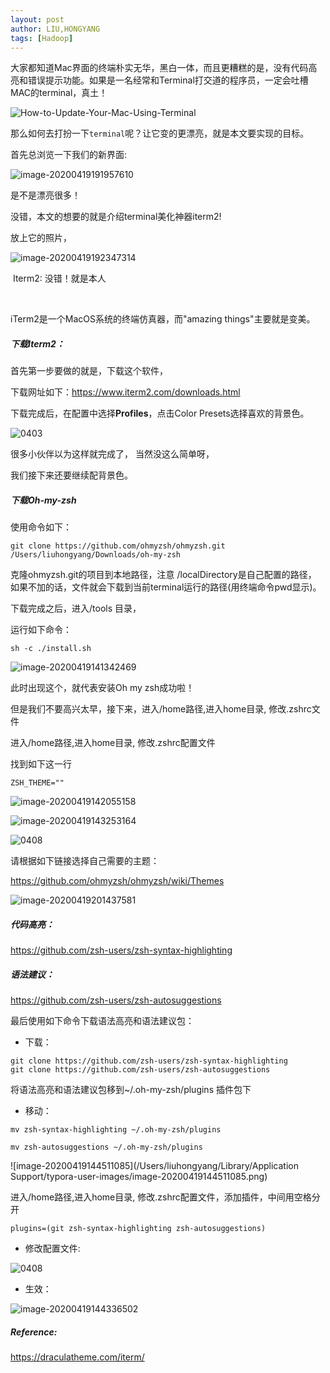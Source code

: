 ```yaml
---
layout: post
author: LIU,HONGYANG
tags: [Hadoop]
---
```




大家都知道Mac界面的终端朴实无华，黑白一体，而且更糟糕的是，没有代码高亮和错误提示功能。如果是一名经常和Terminal打交道的程序员，一定会吐槽MAC的terminal，真土！



![How-to-Update-Your-Mac-Using-Terminal](https://tva1.sinaimg.cn/large/007S8ZIlgy1gdzagsgjg0j30go0aoq3k.jpg)





那么如何去打扮一下`terminal`呢？让它变的更漂亮，就是本文要实现的目标。

首先总浏览一下我们的新界面:



![image-20200419191957610](https://tva1.sinaimg.cn/large/007S8ZIlgy1gdzan6g5w4j30va0cqq59.jpg)



是不是漂亮很多！

没错，本文的想要的就是介绍terminal美化神器iterm2!

放上它的照片，



![image-20200419192347314](https://tva1.sinaimg.cn/large/007S8ZIlgy1gdzar69xixj31820gan11.jpg)

​																		Iterm2: 没错！就是本人

​	

iTerm2是一个MacOS系统的终端仿真器，而"amazing things"主要就是变美。



##### 下载Iterm2：



首先第一步要做的就是，下载这个软件，

下载网址如下：https://www.iterm2.com/downloads.html





下载完成后，在配置中选择**Profiles**，点击Color Presets选择喜欢的背景色。



![0403](https://tva1.sinaimg.cn/large/007S8ZIlgy1gdzay4ed4fj31fg0ou47d.jpg)



很多小伙伴以为这样就完成了， 当然没这么简单呀，

我们接下来还要继续配背景色。



##### 下载Oh-my-zsh



使用命令如下：



```
git clone https://github.com/ohmyzsh/ohmyzsh.git /Users/liuhongyang/Downloads/oh-my-zsh
```



克隆ohmyzsh.git的项目到本地路径，注意 /localDirectory是自己配置的路径， 如果不加的话，文件就会下载到当前terminal运行的路径(用终端命令pwd显示)。



下载完成之后，进入/tools 目录，



运行如下命令：

```
sh -c ./install.sh
```



![image-20200419141342469](https://tva1.sinaimg.cn/large/007S8ZIlgy1gdz1skoqjyj30vc0g0wg1.jpg)



此时出现这个，就代表安装Oh my zsh成功啦！



但是我们不要高兴太早，接下来，进入/home路径,进入home目录, 修改.zshrc文件



进入/home路径,进入home目录, 修改.zshrc配置文件

找到如下这一行



```
ZSH_THEME=""
```



![image-20200419142055158](https://tva1.sinaimg.cn/large/007S8ZIlgy1gdz201fkv7j30pg016wek.jpg)



![image-20200419143253164](https://tva1.sinaimg.cn/large/007S8ZIlgy1gdz2chqh0jj30qo056757.jpg)





![0408](https://tva1.sinaimg.cn/large/007S8ZIlgy1gdzd49goi6j30qy058q40.jpg)





请根据如下链接选择自己需要的主题：

https://github.com/ohmyzsh/ohmyzsh/wiki/Themes



![image-20200419201437581](https://tva1.sinaimg.cn/large/007S8ZIlgy1gdzc821n3dj30qu0jcjxu.jpg)



##### 代码高亮：

https://github.com/zsh-users/zsh-syntax-highlighting



##### 语法建议：

https://github.com/zsh-users/zsh-autosuggestions



最后使用如下命令下载语法高亮和语法建议包：

- 下载：

```
git clone https://github.com/zsh-users/zsh-syntax-highlighting
git clone https://github.com/zsh-users/zsh-autosuggestions
```



将语法高亮和语法建议包移到~/.oh-my-zsh/plugins 插件包下

- 移动：

```
mv zsh-syntax-highlighting ~/.oh-my-zsh/plugins

mv zsh-autosuggestions ~/.oh-my-zsh/plugins
```



![image-20200419144511085](/Users/liuhongyang/Library/Application Support/typora-user-images/image-20200419144511085.png)



进入/home路径,进入home目录, 修改.zshrc配置文件，添加插件，中间用空格分开



```
plugins=(git zsh-syntax-highlighting zsh-autosuggestions)
```



- 修改配置文件:



![0408](https://tva1.sinaimg.cn/large/007S8ZIlgy1gdzdfxwkymj30q2068gmv.jpg)



- 生效：



![image-20200419144336502](https://tva1.sinaimg.cn/large/007S8ZIlgy1gdz2qj9ww8j30kq02e0sq.jpg)









##### Reference:



https://draculatheme.com/iterm/